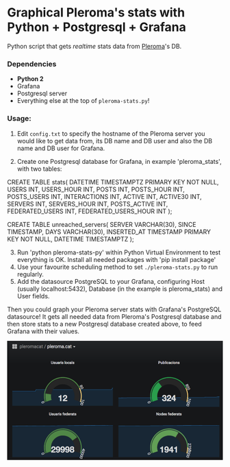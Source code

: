 Graphical Pleroma's stats with Python + Postgresql + Grafana
============================================================

Python script that gets *realtime* stats data from [Pleroma](https://pleroma.social)'s DB.

### Dependencies

-   **Python 2**
-   Grafana
-   Postgresql server 
-   Everything else at the top of `pleroma-stats.py`!

### Usage:

1. Edit `config.txt` to specify the hostname of the Pleroma server you would like to get data from, its DB 
   name and DB user and also the DB name and DB user for Grafana.

2. Create one Postgresql database for Grafana, in example 'pleroma_stats', with two tables:

CREATE TABLE stats(
DATETIME TIMESTAMPTZ PRIMARY KEY NOT NULL,
USERS INT,
USERS_HOUR INT,
POSTS INT,
POSTS_HOUR INT, POSTS_USERS INT,
INTERACTIONS INT,
ACTIVE INT, ACTIVE30 INT,
SERVERS INT, SERVERS_HOUR INT,
POSTS_ACTIVE INT,
FEDERATED_USERS INT, FEDERATED_USERS_HOUR INT
);

CREATE TABLE unreached_servers(
SERVER VARCHAR(30),
SINCE TIMESTAMP,
DAYS VARCHAR(30),
INSERTED_AT TIMESTAMP PRIMARY KEY NOT NULL,
DATETIME TIMESTAMPTZ
);

3. Run 'python pleroma-stats-py' within Python Virtual Environment to test everything is OK. Install all needed packages with 'pip install package'
4. Use your favourite scheduling method to set `./pleroma-stats.py` to run regularly.
5. Add the datasource PostgreSQL to your Grafana, configuring Host (usually localhost:5432), Database (in the example is pleroma_stats) and User fields. 

Then you could graph your Pleroma server stats with Grafana's PostgreSQL datasource!
It gets all needed data from Pleroma's Postgresql database and then store stats to a new Postgresql database created above, to feed Grafana with their values.

![Grafana showing Pleroma stats](Pleromastats.png)

